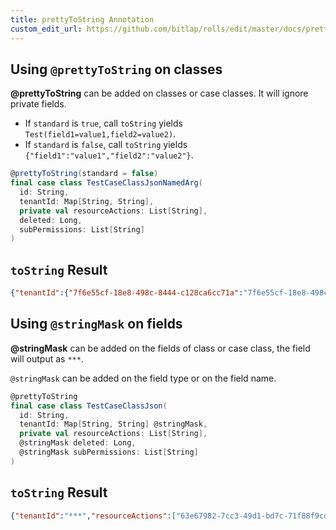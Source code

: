 ```yaml
---
title: prettyToString Annotation
custom_edit_url: https://github.com/bitlap/rolls/edit/master/docs/prettyToString_annotation.md
---
```


## Using `@prettyToString` on classes

**@prettyToString** can be added on classes or case classes. It will ignore private fields.

- If `standard` is `true`, call `toString` yields `Test(field1=value1,field2=value2)`.
- If `standard` is `false`, call `toString` yields `{"field1":"value1","field2":"value2"}`.

``` scala
@prettyToString(standard = false)
final case class TestCaseClassJsonNamedArg(
  id: String,
  tenantId: Map[String, String],
  private val resourceActions: List[String],
  deleted: Long,
  subPermissions: List[String]
)
```

## `toString` Result

``` json
{"tenantId":{"7f6e55cf-18e8-498c-8444-c128ca6cc71a":"7f6e55cf-18e8-498c-8444-c128ca6cc71a","b86a1c62-b15b-4827-a617-770a2d975dbc":"b86a1c62-b15b-4827-a617-770a2d975dbc","0eb0d095-dfaf-431b-a57f-e49af575e2ce":"0eb0d095-dfaf-431b-a57f-e49af575e2ce","b5bf7e61-b8a2-479a-83fa-52b7d5a220bb":"b5bf7e61-b8a2-479a-83fa-52b7d5a220bb","79642570-62a0-4639-93b2-9a86bb13027f":"79642570-62a0-4639-93b2-9a86bb13027f"},"resourceActions":["f2d41db2-862c-45b4-bfe2-df85f85f2de3","23b8f097-0930-42e6-8951-84ac4103829f","70ca2742-05a1-4028-8ccc-3be553e867c3","fa52af1a-cafc-4bf3-9e28-425f5b8a9d9f","0d6bc9f4-42fc-4999-8d40-3d1f87fc2a58"],"deleted":-925601941732221555,"subPermissions":["d0b5f85e-3a0a-4708-998c-9bfcb0711220","112760b2-668d-4b3e-9ec6-3f742b77ece9","1cb1e312-137c-4ad2-a443-bb1dce8695ac","54678377-b840-4de9-9058-a5413097c813","9f37a1ca-06ad-4f8f-b7af-73b1c3594ee3"],"id":"63f796e3-da90-4adf-8537-486d5032d8b4"}
```

## Using `@stringMask` on fields

**@stringMask** can be added on the fields of class or case class, the field will output as `***`.

`@stringMask` can be added on the field type or on the field name.

``` scala
@prettyToString
final case class TestCaseClassJson(
  id: String,
  tenantId: Map[String, String] @stringMask,
  private val resourceActions: List[String],
  @stringMask deleted: Long,
  @stringMask subPermissions: List[String]
)
```

## `toString` Result

``` json
{"tenantId":"***","resourceActions":["63e67982-7cc3-49d1-bd7c-71f88f9cdd6f","1e0d3459-3ae7-4488-8f56-1f0a94128de8","2df5a658-3a85-4737-9f84-1ddcb08f7c34","b22fceaa-73ee-47b2-bf4e-7eb2908c7cf4","676d1c4d-6fd5-446c-b02e-7dae59d374b3"],"deleted":"***","subPermissions":"***","id":"f7f937c0-32de-4380-acca-9b4760d18cde"}
```
